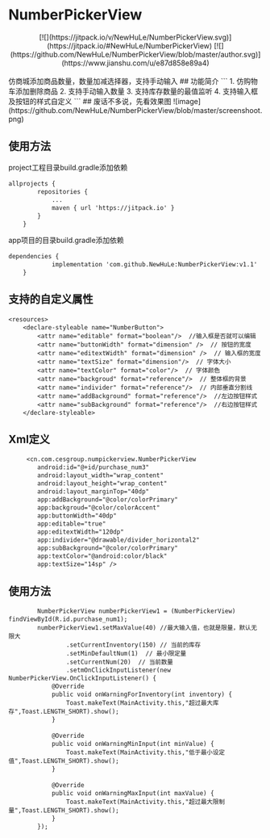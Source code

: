 # NumberPickerView  
<center>[![](https://jitpack.io/v/NewHuLe/NumberPickerView.svg)](https://jitpack.io/#NewHuLe/NumberPickerView)
[![](https://github.com/NewHuLe/NumberPickerView/blob/master/author.svg)](https://www.jianshu.com/u/e87d858e89a4)</center></br>
仿商城添加商品数量，数量加减选择器，支持手动输入
## 功能简介
```
1. 仿购物车添加删除商品
2. 支持手动输入数量
3. 支持库存数量的最值监听
4. 支持输入框及按钮的样式自定义
```
## 废话不多说，先看效果图
 ![image](https://github.com/NewHuLe/NumberPickerView/blob/master/screenshoot.png)
 
## 使用方法
project工程目录build.gradle添加依赖
```
allprojects {
		repositories {
			...
			maven { url 'https://jitpack.io' }
		}
	}
```
app项目的目录build.gradle添加依赖
```
dependencies {
	        implementation 'com.github.NewHuLe:NumberPickerView:v1.1'
	}
```
## 支持的自定义属性
```
<resources>
    <declare-styleable name="NumberButton">
        <attr name="editable" format="boolean"/>  //输入框是否就可以编辑
        <attr name="buttonWidth" format="dimension" />  // 按钮的宽度
        <attr name="editextWidth" format="dimension" />  // 输入框的宽度
        <attr name="textSize" format="dimension"/>  // 字体大小
        <attr name="textColor" format="color"/>  // 字体颜色
        <attr name="backgroud" format="reference"/>  // 整体框的背景
        <attr name="individer" format="reference"/>  // 内部垂直分割线
        <attr name="addBackground" format="reference"/>  //左边按钮样式
        <attr name="subBackground" format="reference"/>  //右边按钮样式
    </declare-styleable>
```
    
## Xml定义
```
     <cn.com.cesgroup.numpickerview.NumberPickerView
        android:id="@+id/purchase_num3"
        android:layout_width="wrap_content"
        android:layout_height="wrap_content"
        android:layout_marginTop="40dp"
        app:addBackground="@color/colorPrimary"
        app:backgroud="@color/colorAccent"
        app:buttonWidth="40dp"
        app:editable="true"
        app:editextWidth="120dp"
        app:individer="@drawable/divider_horizontal2"
        app:subBackground="@color/colorPrimary"
        app:textColor="@android:color/black"
        app:textSize="14sp" />
```
    
## 使用方法
```
        NumberPickerView numberPickerView1 = (NumberPickerView) findViewById(R.id.purchase_num1);
        numberPickerView1.setMaxValue(40) //最大输入值，也就是限量，默认无限大
                .setCurrentInventory(150) // 当前的库存
                .setMinDefaultNum(1)  // 最小限定量
                .setCurrentNum(20)  // 当前数量
                .setmOnClickInputListener(new NumberPickerView.OnClickInputListener() {
            @Override
            public void onWarningForInventory(int inventory) {
                Toast.makeText(MainActivity.this,"超过最大库存",Toast.LENGTH_SHORT).show();
            }

            @Override
            public void onWarningMinInput(int minValue) {
                Toast.makeText(MainActivity.this,"低于最小设定值",Toast.LENGTH_SHORT).show();
            }

            @Override
            public void onWarningMaxInput(int maxValue) {
                Toast.makeText(MainActivity.this,"超过最大限制量",Toast.LENGTH_SHORT).show();
            }
        });
 ```
        
